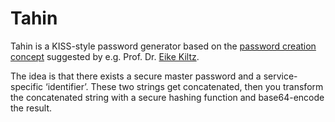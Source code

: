 # Tahin

Tahin is a KISS-style password generator based on the
[password creation concept](http://www.foc.rub.de/people/spiegel_pass.html.en)
suggested by
e.g. Prof. Dr. [Eike Kiltz](http://www.foc.rub.de/people/kiltz.html).

The idea is that there exists a secure master password and a
service-specific ‘identifier’. These two strings get concatenated,
then you transform the concatenated string with a secure hashing
function and base64-encode the result.
